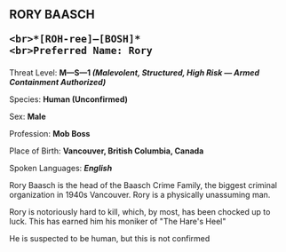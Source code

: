 
<div id="rory-baasch" style="page-break-before: always;">
  <h2>
    RORY BAASCH
    
    <br>*[ROH-ree]—[BOSH]*
    <br>Preferred Name: Rory
  </h2>
  
Threat Level: **M—S—1 *(Malevolent, Structured, High Risk — Armed Containment Authorized)***

  
Species: **Human (Unconfirmed)**

  
Sex: **Male**

  
Profession: **Mob Boss**

  
Place of Birth: **Vancouver, British Columbia, Canada**

  
Spoken Languages: ***English***

  
Rory Baasch is the head of the Baasch Crime Family, the biggest criminal organization in 1940s Vancouver. Rory is a physically unassuming man.

Rory is notoriously hard to kill, which, by most, has been chocked up to luck. This has earned him his moniker of "The Hare's Heel"

He is suspected to be human, but this is not confirmed

</div>